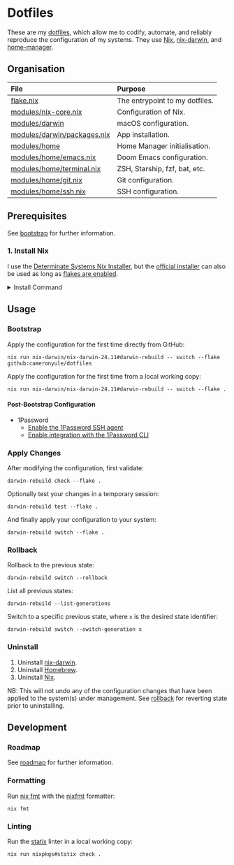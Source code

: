 # Dotfiles

These are my [dotfiles](https://dotfiles.github.io), which allow me to codify, automate, and reliably reproduce the configuration of my systems. They use [Nix](https://nixos.org), [nix-darwin](https://github.com/nix-darwin/nix-darwin), and [home-manager](https://github.com/nix-community/home-manager).

## Organisation

| File                                                       | Purpose                                     |
| :--------------------------------------------------------- | :------------------------------------------ |
| [flake.nix](flake.nix)                                     | The entrypoint to my dotfiles.              |
| [modules/nix-core.nix](modules/nix-core.nix)               | Configuration of Nix.                       |
| [modules/darwin](modules/darwin/default.nix)               | macOS configuration.                        |
| [modules/darwin/packages.nix](modules/darwin/packages.nix) | App installation.                           |
| [modules/home](modules/home/default.nix)                   | Home Manager initialisation.                |
| [modules/home/emacs.nix](modules/home/emacs.nix)           | Doom Emacs configuration.                   |
| [modules/home/terminal.nix](modules/home/terminal.nix)     | ZSH, Starship, fzf, bat, etc.               |
| [modules/home/git.nix](modules/home/git.nix)               | Git configuration.                          |
| [modules/home/ssh.nix](modules/home/ssh.nix)               | SSH configuration.                          |

## Prerequisites

See [bootstrap](docs/bootstrap.md) for further information.

### 1. Install Nix

I use the [Determinate Systems Nix Installer](https://github.com/DeterminateSystems/nix-installer?tab=readme-ov-file#installation), but the [official installer](https://nixos.org/download/) can also be used as long as [flakes are enabled](https://nixos.wiki/wiki/Flakes#Other_Distros.2C_with_Home-Manager).

<details>
<summary>Install Command</summary>

```shell
curl --proto '=https' --tlsv1.2 -sSf -L https://install.determinate.systems/nix | sh -s -- install
```
</details>

## Usage

### Bootstrap

Apply the configuration for the first time directly from GitHub:

```shell
nix run nix-darwin/nix-darwin-24.11#darwin-rebuild -- switch --flake github:cameronyule/dotfiles
```

Apply the configuration for the first time from a local working copy:

```shell
nix run nix-darwin/nix-darwin-24.11#darwin-rebuild -- switch --flake .
```

#### Post-Bootstrap Configuration

* 1Password
  * [Enable the 1Password SSH agent](https://developer.1password.com/docs/ssh/get-started/#step-3-turn-on-the-1password-ssh-agent)
  * [Enable integration with the 1Password CLI](https://developer.1password.com/docs/cli/get-started#step-2-turn-on-the-1password-desktop-app-integration)

### Apply Changes

After modifying the configuration, first validate:

``` shell
darwin-rebuild check --flake .
```

Optionally test your changes in a temporary session:

``` shell
darwin-rebuild test --flake .
```

And finally apply your configuration to your system:

```shell
darwin-rebuild switch --flake .
```

### Rollback

Rollback to the previous state:

```shell
darwin-rebuild switch --rollback
```

List all previous states:

```shell
darwin-rebuild --list-generations
```

Switch to a specific previous state, where `x` is the desired state identifier:

``` shell
darwin-rebuild switch --switch-generation x
```

### Uninstall

1. Uninstall [nix-darwin](https://github.com/nix-darwin/nix-darwin?tab=readme-ov-file#uninstalling).
2. Uninstall [Homebrew](https://docs.brew.sh/FAQ#how-do-i-uninstall-homebrew).
3. Uninstall [Nix](https://github.com/DeterminateSystems/nix-installer?tab=readme-ov-file#uninstalling).

NB: This will not undo any of the configuration changes that have been applied to the system(s) under management. See [rollback](#rollback) for reverting state prior to uninstalling.

## Development

### Roadmap

See [roadmap](docs/roadmap.md) for further information.

### Formatting

Run [nix fmt](https://nix.dev/manual/nix/2.24/command-ref/new-cli/nix3-fmt) with the [nixfmt](https://github.com/NixOS/nixfmt) formatter:

``` shell
nix fmt
```

### Linting

Run the [statix](https://github.com/oppiliappan/statix) linter in a local working copy:

```shell
nix run nixpkgs#statix check .
```
